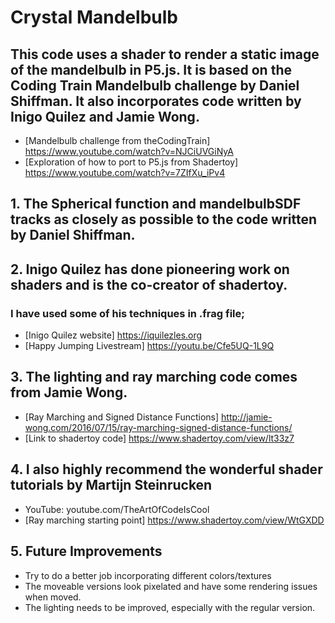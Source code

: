 # Crystal Mandelbulb

## This code uses a shader to render a static image of the mandelbulb in P5.js.  It is based on the Coding Train Mandelbulb challenge by Daniel Shiffman.  It also incorporates code written by Inigo Quilez and Jamie Wong.

- [Mandelbulb challenge from theCodingTrain]  https://www.youtube.com/watch?v=NJCiUVGiNyA
- [Exploration of how to port to P5.js from Shadertoy] https://www.youtube.com/watch?v=7ZIfXu_iPv4

## 1.  The Spherical function and mandelbulbSDF tracks as closely as possible to the code written by Daniel Shiffman. 


## 2.  Inigo Quilez  has done pioneering work on shaders and is the co-creator of shadertoy.  
### I have used some of his techniques in .frag file; 
- [Inigo Quilez website] https://iquilezles.org
- [Happy Jumping Livestream] https://youtu.be/Cfe5UQ-1L9Q

## 3.  The lighting and ray marching code comes from Jamie Wong.
- [Ray Marching and Signed Distance Functions] http://jamie-wong.com/2016/07/15/ray-marching-signed-distance-functions/
- [Link to shadertoy code] https://www.shadertoy.com/view/lt33z7

## 4.  I also highly recommend the wonderful shader tutorials by Martijn Steinrucken 
- YouTube: youtube.com/TheArtOfCodeIsCool
- [Ray marching starting point] https://www.shadertoy.com/view/WtGXDD

## 5.   Future Improvements 

- Try to do a better job incorporating different colors/textures
- The moveable versions look pixelated and have some rendering issues when moved.
- The lighting needs to be improved, especially with the regular version.
